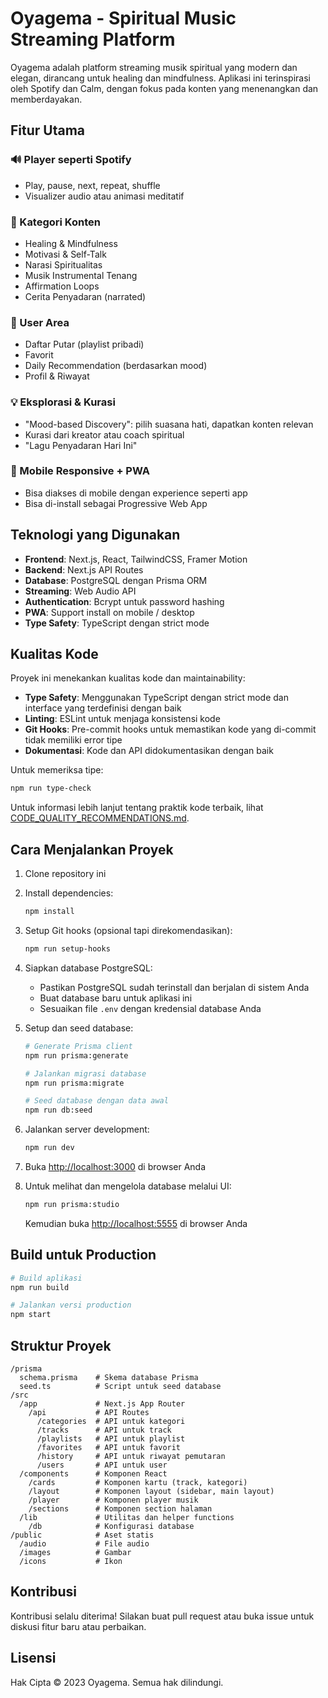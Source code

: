 # Oyagema - Spiritual Music Streaming Platform

Oyagema adalah platform streaming musik spiritual yang modern dan elegan, dirancang untuk healing dan mindfulness. Aplikasi ini terinspirasi oleh Spotify dan Calm, dengan fokus pada konten yang menenangkan dan memberdayakan.

## Fitur Utama

### 🔊 Player seperti Spotify
- Play, pause, next, repeat, shuffle
- Visualizer audio atau animasi meditatif

### 🧘 Kategori Konten
- Healing & Mindfulness
- Motivasi & Self-Talk
- Narasi Spiritualitas
- Musik Instrumental Tenang
- Affirmation Loops
- Cerita Penyadaran (narrated)

### 👤 User Area
- Daftar Putar (playlist pribadi)
- Favorit
- Daily Recommendation (berdasarkan mood)
- Profil & Riwayat

### 💡 Eksplorasi & Kurasi
- "Mood-based Discovery": pilih suasana hati, dapatkan konten relevan
- Kurasi dari kreator atau coach spiritual
- "Lagu Penyadaran Hari Ini"

### 📱 Mobile Responsive + PWA
- Bisa diakses di mobile dengan experience seperti app
- Bisa di-install sebagai Progressive Web App

## Teknologi yang Digunakan

- **Frontend**: Next.js, React, TailwindCSS, Framer Motion
- **Backend**: Next.js API Routes
- **Database**: PostgreSQL dengan Prisma ORM
- **Streaming**: Web Audio API
- **Authentication**: Bcrypt untuk password hashing
- **PWA**: Support install on mobile / desktop
- **Type Safety**: TypeScript dengan strict mode

## Kualitas Kode

Proyek ini menekankan kualitas kode dan maintainability:

- **Type Safety**: Menggunakan TypeScript dengan strict mode dan interface yang terdefinisi dengan baik
- **Linting**: ESLint untuk menjaga konsistensi kode
- **Git Hooks**: Pre-commit hooks untuk memastikan kode yang di-commit tidak memiliki error tipe
- **Dokumentasi**: Kode dan API didokumentasikan dengan baik

Untuk memeriksa tipe:
```bash
npm run type-check
```

Untuk informasi lebih lanjut tentang praktik kode terbaik, lihat [CODE_QUALITY_RECOMMENDATIONS.md](./CODE_QUALITY_RECOMMENDATIONS.md).

## Cara Menjalankan Proyek

1. Clone repository ini
2. Install dependencies:
   ```bash
   npm install
   ```
3. Setup Git hooks (opsional tapi direkomendasikan):
   ```bash
   npm run setup-hooks
   ```
4. Siapkan database PostgreSQL:
   - Pastikan PostgreSQL sudah terinstall dan berjalan di sistem Anda
   - Buat database baru untuk aplikasi ini
   - Sesuaikan file `.env` dengan kredensial database Anda

4. Setup dan seed database:
   ```bash
   # Generate Prisma client
   npm run prisma:generate
   
   # Jalankan migrasi database
   npm run prisma:migrate
   
   # Seed database dengan data awal
   npm run db:seed
   ```

5. Jalankan server development:
   ```bash
   npm run dev
   ```

6. Buka [http://localhost:3000](http://localhost:3000) di browser Anda

7. Untuk melihat dan mengelola database melalui UI:
   ```bash
   npm run prisma:studio
   ```
   Kemudian buka [http://localhost:5555](http://localhost:5555) di browser Anda

## Build untuk Production

```bash
# Build aplikasi
npm run build

# Jalankan versi production
npm start
```

## Struktur Proyek

```
/prisma
  schema.prisma    # Skema database Prisma
  seed.ts          # Script untuk seed database
/src
  /app             # Next.js App Router
    /api           # API Routes
      /categories  # API untuk kategori
      /tracks      # API untuk track
      /playlists   # API untuk playlist
      /favorites   # API untuk favorit
      /history     # API untuk riwayat pemutaran
      /users       # API untuk user
  /components      # Komponen React
    /cards         # Komponen kartu (track, kategori)
    /layout        # Komponen layout (sidebar, main layout)
    /player        # Komponen player musik
    /sections      # Komponen section halaman
  /lib             # Utilitas dan helper functions
    /db            # Konfigurasi database
/public            # Aset statis
  /audio           # File audio
  /images          # Gambar
  /icons           # Ikon
```

## Kontribusi

Kontribusi selalu diterima! Silakan buat pull request atau buka issue untuk diskusi fitur baru atau perbaikan.

## Lisensi

Hak Cipta © 2023 Oyagema. Semua hak dilindungi.